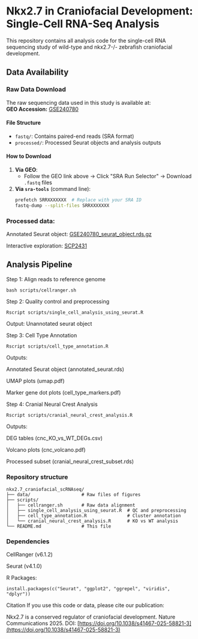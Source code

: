 # Nkx2.7 in Craniofacial Development: Single-Cell RNA-Seq Analysis

This repository contains all analysis code for the single-cell RNA sequencing study of wild-type and nkx2.7-/- zebrafish craniofacial development.

## Data Availability

### Raw Data Download
The raw sequencing data used in this study is available at:  
**GEO Accession:** [GSE240780](https://www.ncbi.nlm.nih.gov/geo/query/acc.cgi?acc=GSE240780)  

#### File Structure
- `fastq/`: Contains paired-end reads (SRA format)  
- `processed/`: Processed Seurat objects and analysis outputs  

#### How to Download
1. **Via GEO**:  
   - Follow the GEO link above → Click "SRA Run Selector" → Download `.fastq` files  
2. **Via `sra-tools`** (command line):  
   ```bash
   prefetch SRRXXXXXXX  # Replace with your SRA ID
   fastq-dump --split-files SRRXXXXXXX

### Processed data:

Annotated Seurat object: [GSE240780_seurat_object.rds.gz](https://www.ncbi.nlm.nih.gov/geo/download/?acc=GSE240780&format=file&file=GSE240780%5Fseurat%5Fobject%2Erds%2Egz)

Interactive exploration: [SCP2431](https://singlecell.broadinstitute.org/single_cell/study/SCP2431/nkx2-7-is-a-conserved-regulator-of-craniofacial-development)

## Analysis Pipeline
 
Step 1: Align reads to reference genome
   ```
   bash scripts/cellranger.sh
   ```

Step 2: Quality control and preprocessing
   ```
   Rscript scripts/single_cell_analysis_using_seurat.R
   ```
   Output: Unannotated seurat object

Step 3: Cell Type Annotation
   ```
   Rscript scripts/cell_type_annotation.R
   ```
   Outputs:
   
   Annotated Seurat object (annotated_seurat.rds)
   
   UMAP plots (umap.pdf)
   
   Marker gene dot plots (cell_type_markers.pdf)
   
Step 4: Cranial Neural Crest Analysis
   ```
   Rscript scripts/cranial_neural_crest_analysis.R
   ```
   Outputs:
   
   DEG tables (cnc_KO_vs_WT_DEGs.csv)
   
   Volcano plots (cnc_volcano.pdf)
   
   Processed subset (cranial_neural_crest_subset.rds)

### Repository structure

```
nkx2.7_craniofacial_scRNAseq/
├── data/                   # Raw files of figures
├── scripts/
│   ├── cellranger.sh       # Raw data alignment
│   ├── single_cell_analysis_using_seurat.R  # QC and preprocessing
│   ├── cell_type_annotation.R               # Cluster annotation
│   └── cranial_neural_crest_analysis.R      # KO vs WT analysis
└── README.md               # This file
```

### Dependencies

CellRanger (v6.1.2)

Seurat (v4.1.0)

R Packages:
```
install.packages(c("Seurat", "ggplot2", "ggrepel", "viridis", "dplyr"))
```

Citation
If you use this code or data, please cite our publication:

Nkx2.7 is a conserved regulator of craniofacial development. Nature Communications 2025.  DOI: [https://doi.org/10.1038/s41467-025-58821-3](https://doi.org/10.1038/s41467-025-58821-3)



